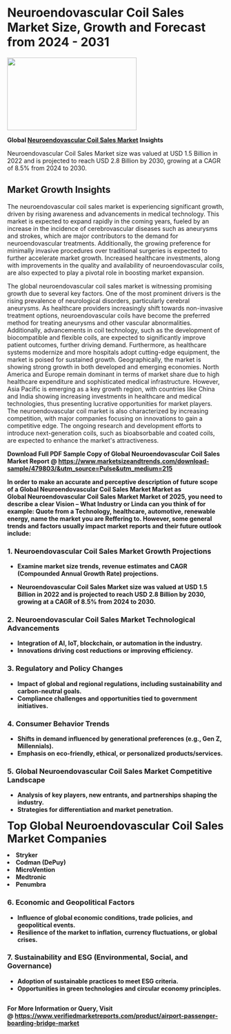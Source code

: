 <H1>Neuroendovascular Coil Sales Market Size, Growth and Forecast from 2024 - 2031</H1><img class="aligncenter size-medium wp-image-584254" src="https://thirdeyenews.in/wp-content/uploads/2024/09/Global-Market-Research-300x168.jpeg" alt="" width="300" height="168" /><p><strong>Global&nbsp;<a href="https://www.marketsizeandtrends.com/download-sample/479803/&amp;utm_source=Pulse&amp;utm_medium=215">Neuroendovascular Coil Sales Market</a> Insights</strong></p><p>Neuroendovascular Coil Sales Market size was valued at USD 1.5 Billion in 2022 and is projected to reach USD 2.8 Billion by 2030, growing at a CAGR of 8.5% from 2024 to 2030.</p><p><h2>Market Growth Insights</h2> <p>The neuroendovascular coil sales market is experiencing significant growth, driven by rising awareness and advancements in medical technology. This market is expected to expand rapidly in the coming years, fueled by an increase in the incidence of cerebrovascular diseases such as aneurysms and strokes, which are major contributors to the demand for neuroendovascular treatments. Additionally, the growing preference for minimally invasive procedures over traditional surgeries is expected to further accelerate market growth. Increased healthcare investments, along with improvements in the quality and availability of neuroendovascular coils, are also expected to play a pivotal role in boosting market expansion.</p> <p><strong></strong></p> <p>The global neuroendovascular coil sales market is witnessing promising growth due to several key factors. One of the most prominent drivers is the rising prevalence of neurological disorders, particularly cerebral aneurysms. As healthcare providers increasingly shift towards non-invasive treatment options, neuroendovascular coils have become the preferred method for treating aneurysms and other vascular abnormalities. Additionally, advancements in coil technology, such as the development of biocompatible and flexible coils, are expected to significantly improve patient outcomes, further driving demand. Furthermore, as healthcare systems modernize and more hospitals adopt cutting-edge equipment, the market is poised for sustained growth. Geographically, the market is showing strong growth in both developed and emerging economies. North America and Europe remain dominant in terms of market share due to high healthcare expenditure and sophisticated medical infrastructure. However, Asia Pacific is emerging as a key growth region, with countries like China and India showing increasing investments in healthcare and medical technologies, thus presenting lucrative opportunities for market players. The neuroendovascular coil market is also characterized by increasing competition, with major companies focusing on innovations to gain a competitive edge. The ongoing research and development efforts to introduce next-generation coils, such as bioabsorbable and coated coils, are expected to enhance the market's attractiveness. <p><strong></p><p><span class=""><strong>Download Full PDF Sample Copy of Global Neuroendovascular Coil Sales Market Report</strong> @ <a href="https://www.marketsizeandtrends.com/download-sample/479803/&amp;utm_source=Pulse&amp;utm_medium=215" target="_blank">https://www.marketsizeandtrends.com/download-sample/479803/&amp;utm_source=Pulse&amp;utm_medium=215</a></span></p><p>In order to make an accurate and perceptive description of future scope of a Global&nbsp;Neuroendovascular Coil Sales Market Market as Global&nbsp;Neuroendovascular Coil Sales Market Market of 2025, you need to describe a clear Vision &ndash; What Industry or Linda can you think of for example: Quote from a Technology, healthcare, automotive, renewable energy, name the market you are Reffering to. However, some general trends and factors usually impact market reports and their future outlook include:</p><h3>1.&nbsp;<strong>Neuroendovascular Coil Sales Market Growth Projections</strong></h3><ul><li>Examine market size trends, revenue estimates and CAGR (Compounded Annual Growth Rate) projections.</li><li><p>Neuroendovascular Coil Sales Market size was valued at USD 1.5 Billion in 2022 and is projected to reach USD 2.8 Billion by 2030, growing at a CAGR of 8.5% from 2024 to 2030.</p></li></ul><h3>2.&nbsp;<strong>Neuroendovascular Coil Sales Market Technological Advancements</strong></h3><ul><li>Integration of AI, IoT, blockchain, or automation in the industry.</li><li>Innovations driving cost reductions or improving efficiency.</li></ul><h3>3.&nbsp;<strong>Regulatory and Policy Changes</strong></h3><ul><li>Impact of global and regional regulations, including sustainability and carbon-neutral goals.</li><li>Compliance challenges and opportunities tied to government initiatives.</li></ul><h3>4.&nbsp;<strong>Consumer Behavior Trends</strong></h3><ul><li>Shifts in demand influenced by generational preferences (e.g., Gen Z, Millennials).</li><li>Emphasis on eco-friendly, ethical, or personalized products/services.</li></ul><h3>5.&nbsp;<strong>Global Neuroendovascular Coil Sales Market Competitive Landscape</strong></h3><ul><li>Analysis of key players, new entrants, and partnerships shaping the industry.</li><li>Strategies for differentiation and market penetration.</li></ul><p data-pm-slice="1 1 []"><span style="color: inherit; font-family: inherit; font-size: 25px;">Top Global Neuroendovascular Coil Sales Market Companies</span></p><div class="" data-test-id=""><p><li>Stryker</li><li> Codman (DePuy)</li><li> MicroVention</li><li> Medtronic</li><li> Penumbra</li></p></div><h3>6.&nbsp;<strong>Economic and Geopolitical Factors</strong></h3><ul><li>Influence of global economic conditions, trade policies, and geopolitical events.</li><li>Resilience of the market to inflation, currency fluctuations, or global crises.</li></ul><h3>7.&nbsp;<strong>Sustainability and ESG (Environmental, Social, and Governance)</strong></h3><ul><li>Adoption of sustainable practices to meet ESG criteria.</li><li>Opportunities in green technologies and circular economy principles.</li></ul><h2><strong style="font-size: 14px;">For More Information or Query, Visit @&nbsp;</strong><a style="background-color: #ffffff; font-size: 14px;" href="https://www.marketsizeandtrends.com/report/neuroendovascular-coil-sales-market/" target="_blank">https://www.verifiedmarketreports.com/product/airport-passenger-boarding-bridge-market</a></h2>
